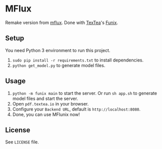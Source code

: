 # MFlux

Remake version from [mflux](https://github.com/forrestbao/mflux). Done with [TexTea](https://github.com/TexteaInc/)'s [Funix](https://github.com/TexteaInc/funix).

## Setup

You need Python 3 environment to run this project.

1. `sudo pip install -r requirements.txt` to install dependencies.
2. `python get_model.py` to generate model files.

## Usage

1. `python -m funix main` to start the server. Or run `sh app.sh` to generate model files and start the server.
2. Open `pdf.textea.io` in your browser.
3. Configure your `Backend URL`, default is `http://localhost:8080`.
4. Done, you can use MFlunix now!

## License

See `LICENSE` file.
